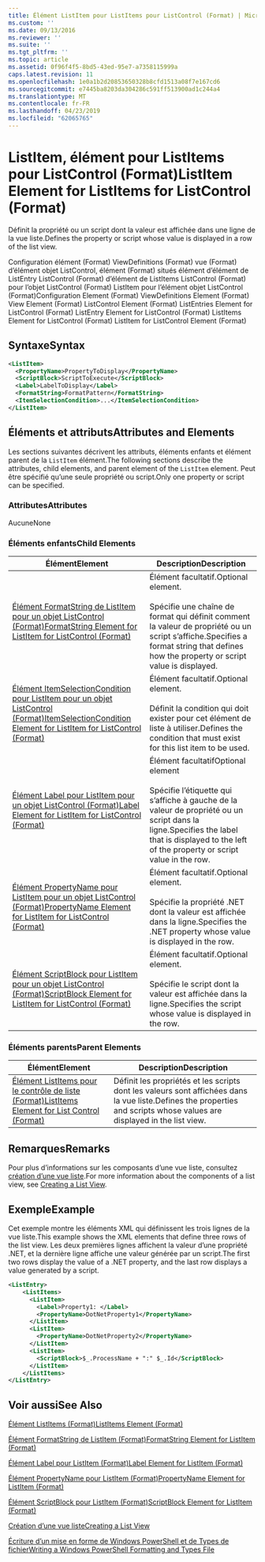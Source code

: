 ```yaml
---
title: Élément ListItem pour ListItems pour ListControl (Format) | Microsoft Docs
ms.custom: ''
ms.date: 09/13/2016
ms.reviewer: ''
ms.suite: ''
ms.tgt_pltfrm: ''
ms.topic: article
ms.assetid: 0f96f4f5-8bd5-43ed-95e7-a7358115999a
caps.latest.revision: 11
ms.openlocfilehash: 1e0a1b2d20853650328b8cfd1513a08f7e167cd6
ms.sourcegitcommit: e7445ba8203da304286c591ff513900ad1c244a4
ms.translationtype: MT
ms.contentlocale: fr-FR
ms.lasthandoff: 04/23/2019
ms.locfileid: "62065765"
---
```

# <a name="listitem-element-for-listitems-for-listcontrol-format"></a><span data-ttu-id="47047-102">ListItem, élément pour ListItems pour ListControl (Format)</span><span class="sxs-lookup"><span data-stu-id="47047-102">ListItem Element for ListItems for ListControl (Format)</span></span>

<span data-ttu-id="47047-103">Définit la propriété ou un script dont la valeur est affichée dans une ligne de la vue liste.</span><span class="sxs-lookup"><span data-stu-id="47047-103">Defines the property or script whose value is displayed in a row of the list view.</span></span>

<span data-ttu-id="47047-104">Configuration élément (Format) ViewDefinitions (Format) vue (Format) d’élément objet ListControl, élément (Format) situés élément d’élément de ListEntry ListControl (Format) d’élément de ListItems ListControl (Format) pour l’objet ListControl (Format) ListItem pour l’élément objet ListControl (Format)</span><span class="sxs-lookup"><span data-stu-id="47047-104">Configuration Element (Format) ViewDefinitions Element (Format) View Element (Format) ListControl Element (Format) ListEntries Element for ListControl (Format) ListEntry Element for ListControl (Format) ListItems Element for ListControl (Format) ListItem for ListControl Element (Format)</span></span>

## <a name="syntax"></a><span data-ttu-id="47047-105">Syntaxe</span><span class="sxs-lookup"><span data-stu-id="47047-105">Syntax</span></span>

```xml
<ListItem>
  <PropertyName>PropertyToDisplay</PropertyName>
  <ScriptBlock>ScriptToExecute</ScriptBlock>
  <Label>LabelToDisplay</Label>
  <FormatString>FormatPattern</FormatString>
  <ItemSelectionCondition>...</ItemSelectionCondition>
</ListItem>
```

## <a name="attributes-and-elements"></a><span data-ttu-id="47047-106">Éléments et attributs</span><span class="sxs-lookup"><span data-stu-id="47047-106">Attributes and Elements</span></span>

<span data-ttu-id="47047-107">Les sections suivantes décrivent les attributs, éléments enfants et élément parent de la `ListItem` élément.</span><span class="sxs-lookup"><span data-stu-id="47047-107">The following sections describe the attributes, child elements, and parent element of the `ListItem` element.</span></span> <span data-ttu-id="47047-108">Peut être spécifié qu’une seule propriété ou script.</span><span class="sxs-lookup"><span data-stu-id="47047-108">Only one property or script can be specified.</span></span>

### <a name="attributes"></a><span data-ttu-id="47047-109">Attributes</span><span class="sxs-lookup"><span data-stu-id="47047-109">Attributes</span></span>

<span data-ttu-id="47047-110">Aucune</span><span class="sxs-lookup"><span data-stu-id="47047-110">None</span></span>

### <a name="child-elements"></a><span data-ttu-id="47047-111">Éléments enfants</span><span class="sxs-lookup"><span data-stu-id="47047-111">Child Elements</span></span>

|<span data-ttu-id="47047-112">Élément</span><span class="sxs-lookup"><span data-stu-id="47047-112">Element</span></span>|<span data-ttu-id="47047-113">Description</span><span class="sxs-lookup"><span data-stu-id="47047-113">Description</span></span>|
|-------------|-----------------|
|[<span data-ttu-id="47047-114">Élément FormatString de ListItem pour un objet ListControl (Format)</span><span class="sxs-lookup"><span data-stu-id="47047-114">FormatString Element for ListItem for ListControl (Format)</span></span>](./formatstring-element-for-listitem-for-listcontrol-format.md)|<span data-ttu-id="47047-115">Élément facultatif.</span><span class="sxs-lookup"><span data-stu-id="47047-115">Optional element.</span></span><br /><br /> <span data-ttu-id="47047-116">Spécifie une chaîne de format qui définit comment la valeur de propriété ou un script s’affiche.</span><span class="sxs-lookup"><span data-stu-id="47047-116">Specifies a format string that defines how the property or script value is displayed.</span></span>|
|[<span data-ttu-id="47047-117">Élément ItemSelectionCondition pour ListItem pour un objet ListControl (Format)</span><span class="sxs-lookup"><span data-stu-id="47047-117">ItemSelectionCondition Element for ListItem for ListControl (Format)</span></span>](./itemselectioncondition-element-for-listitem-for-listcontrol-format.md)|<span data-ttu-id="47047-118">Élément facultatif.</span><span class="sxs-lookup"><span data-stu-id="47047-118">Optional element.</span></span><br /><br /> <span data-ttu-id="47047-119">Définit la condition qui doit exister pour cet élément de liste à utiliser.</span><span class="sxs-lookup"><span data-stu-id="47047-119">Defines the condition that must exist for this list item to be used.</span></span>|
|[<span data-ttu-id="47047-120">Élément Label pour ListItem pour un objet ListControl (Format)</span><span class="sxs-lookup"><span data-stu-id="47047-120">Label Element for ListItem for ListControl (Format)</span></span>](./label-element-for-listitem-for-listcontrol-format.md)|<span data-ttu-id="47047-121">Élément facultatif</span><span class="sxs-lookup"><span data-stu-id="47047-121">Optional element</span></span><br /><br /> <span data-ttu-id="47047-122">Spécifie l’étiquette qui s’affiche à gauche de la valeur de propriété ou un script dans la ligne.</span><span class="sxs-lookup"><span data-stu-id="47047-122">Specifies the label that is displayed to the left of the property or script value in the row.</span></span>|
|[<span data-ttu-id="47047-123">Élément PropertyName pour ListItem pour un objet ListControl (Format)</span><span class="sxs-lookup"><span data-stu-id="47047-123">PropertyName Element for ListItem for ListControl (Format)</span></span>](./propertyname-element-for-listitem-for-listcontrol-format.md)|<span data-ttu-id="47047-124">Élément facultatif.</span><span class="sxs-lookup"><span data-stu-id="47047-124">Optional element.</span></span><br /><br /> <span data-ttu-id="47047-125">Spécifie la propriété .NET dont la valeur est affichée dans la ligne.</span><span class="sxs-lookup"><span data-stu-id="47047-125">Specifies the .NET property whose value is displayed in the row.</span></span>|
|[<span data-ttu-id="47047-126">Élément ScriptBlock pour ListItem pour un objet ListControl (Format)</span><span class="sxs-lookup"><span data-stu-id="47047-126">ScriptBlock Element for ListItem for ListControl (Format)</span></span>](./scriptblock-element-for-listitem-for-listcontrol-format.md)|<span data-ttu-id="47047-127">Élément facultatif.</span><span class="sxs-lookup"><span data-stu-id="47047-127">Optional element.</span></span><br /><br /> <span data-ttu-id="47047-128">Spécifie le script dont la valeur est affichée dans la ligne.</span><span class="sxs-lookup"><span data-stu-id="47047-128">Specifies the script whose value is displayed in the row.</span></span>|

### <a name="parent-elements"></a><span data-ttu-id="47047-129">Éléments parents</span><span class="sxs-lookup"><span data-stu-id="47047-129">Parent Elements</span></span>

|<span data-ttu-id="47047-130">Élément</span><span class="sxs-lookup"><span data-stu-id="47047-130">Element</span></span>|<span data-ttu-id="47047-131">Description</span><span class="sxs-lookup"><span data-stu-id="47047-131">Description</span></span>|
|-------------|-----------------|
|[<span data-ttu-id="47047-132">Élément ListItems pour le contrôle de liste (Format)</span><span class="sxs-lookup"><span data-stu-id="47047-132">ListItems Element for List Control (Format)</span></span>](./listitems-element-for-listentry-for-listcontrol-format.md)|<span data-ttu-id="47047-133">Définit les propriétés et les scripts dont les valeurs sont affichées dans la vue liste.</span><span class="sxs-lookup"><span data-stu-id="47047-133">Defines the properties and scripts whose values are displayed in the list view.</span></span>|

## <a name="remarks"></a><span data-ttu-id="47047-134">Remarques</span><span class="sxs-lookup"><span data-stu-id="47047-134">Remarks</span></span>

<span data-ttu-id="47047-135">Pour plus d’informations sur les composants d’une vue liste, consultez [création d’une vue liste](./creating-a-list-view.md).</span><span class="sxs-lookup"><span data-stu-id="47047-135">For more information about the components of a list view, see [Creating a List View](./creating-a-list-view.md).</span></span>

## <a name="example"></a><span data-ttu-id="47047-136">Exemple</span><span class="sxs-lookup"><span data-stu-id="47047-136">Example</span></span>

<span data-ttu-id="47047-137">Cet exemple montre les éléments XML qui définissent les trois lignes de la vue liste.</span><span class="sxs-lookup"><span data-stu-id="47047-137">This example shows the XML elements that define three rows of the list view.</span></span> <span data-ttu-id="47047-138">Les deux premières lignes affichent la valeur d’une propriété .NET, et la dernière ligne affiche une valeur générée par un script.</span><span class="sxs-lookup"><span data-stu-id="47047-138">The first two rows display the value of a .NET property, and the last row displays a value generated by a script.</span></span>

```xml
<ListEntry>
    <ListItems>
      <ListItem>
        <Label>Property1: </Label>
        <PropertyName>DotNetProperty1</PropertyName>
      </ListItem>
      <ListItem>
        <PropertyName>DotNetProperty2</PropertyName>
      </ListItem>
      <ListItem>
        <ScriptBlock>$_.ProcessName + ":" $_.Id</ScriptBlock>
      </ListItem>
    </ListItems>
</ListEntry>

```

## <a name="see-also"></a><span data-ttu-id="47047-139">Voir aussi</span><span class="sxs-lookup"><span data-stu-id="47047-139">See Also</span></span>

[<span data-ttu-id="47047-140">Élément ListItems (Format)</span><span class="sxs-lookup"><span data-stu-id="47047-140">ListItems Element (Format)</span></span>](./listitems-element-for-listentry-for-listcontrol-format.md)

[<span data-ttu-id="47047-141">Élément FormatString de ListItem (Format)</span><span class="sxs-lookup"><span data-stu-id="47047-141">FormatString Element for ListItem (Format)</span></span>](./formatstring-element-for-listitem-for-listcontrol-format.md)

[<span data-ttu-id="47047-142">Élément Label pour ListItem (Format)</span><span class="sxs-lookup"><span data-stu-id="47047-142">Label Element for ListItem (Format)</span></span>](./label-element-for-listitem-for-listcontrol-format.md)

[<span data-ttu-id="47047-143">Élément PropertyName pour ListItem (Format)</span><span class="sxs-lookup"><span data-stu-id="47047-143">PropertyName Element for ListItem (Format)</span></span>](./propertyname-element-for-listitem-for-listcontrol-format.md)

[<span data-ttu-id="47047-144">Élément ScriptBlock pour ListItem (Format)</span><span class="sxs-lookup"><span data-stu-id="47047-144">ScriptBlock Element for ListItem (Format)</span></span>](./scriptblock-element-for-listitem-for-listcontrol-format.md)

[<span data-ttu-id="47047-145">Création d’une vue liste</span><span class="sxs-lookup"><span data-stu-id="47047-145">Creating a List View</span></span>](./creating-a-list-view.md)

[<span data-ttu-id="47047-146">Écriture d’un mise en forme de Windows PowerShell et de Types de fichier</span><span class="sxs-lookup"><span data-stu-id="47047-146">Writing a Windows PowerShell Formatting and Types File</span></span>](./writing-a-powershell-formatting-file.md)
